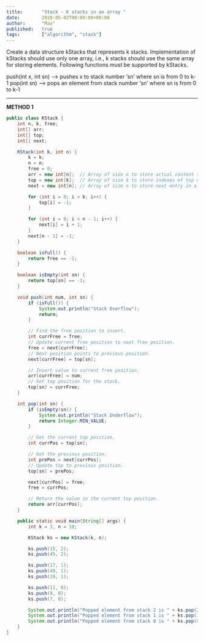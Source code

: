 ```yaml
---
title:       "Stack - K stacks in an array "
date:        2020-05-02T00:00:00+00:00
author:      "Max"
published:   true
tags:        ["algorithm", "stack"]
---
```


Create a data structure kStacks that represents k stacks. Implementation of kStacks should use only one array, i.e., k stacks should use the same array for storing elements. Following functions must be supported by kStacks.

push(int x, int sn) –> pushes x to stack number ‘sn’ where sn is from 0 to k-1
pop(int sn) –> pops an element from stack number ‘sn’ where sn is from 0 to k-1

---

**METHOD 1**

```java
public class KStack {
    int n, k, free;
    int[] arr;
    int[] top;
    int[] next;

    KStack(int k, int n) {
        k = k;
        n = n;
        free = 0;
        arr = new int[n];  // Array of size n to store actual content to be stored in stacks
        top = new int[k];  // Array of size k to store indexes of top elements of stacks
        next = new int[n]; // Array of size n to store next entry in all stacks and free list

        for (int i = 0; i < k; i++) {
            top[i] = -1;
        }

        for (int i = 0; i < n - 1; i++) {
            next[i] = i + 1;
        }
        next[n - 1] = -1;
    }

    boolean isFull() {
        return free == -1;
    }

    boolean isEmpty(int sn) {
        return top[sn] == -1;
    }

    void push(int num, int sn) {
        if (isFull()) {
            System.out.println("Stack Overflow");
            return;
        }

        // Find the free position to insert.
        int currFree = free;
        // Update current free position to next free position.
        free = next[currFree];
        // Next position points to previous position.
        next[currFree] = top[sn];

        // Insert value to current free position.
        arr[currFree] = num;
        // Set top position for the stack.
        top[sn] = currFree;
    }

    int pop(int sn) {
        if (isEmpty(sn)) {
            System.out.println("Stack Underflow");
            return Integer.MIN_VALUE;
        }

        // Get the current top position.
        int currPos = top[sn];

        // Get the previous position.
        int prePos = next[currPos];
        // Update top to previous position.
        top[sn] = prePos;

        next[currPos] = free;
        free = currPos;

        // Return the value in the current top position.
        return arr[currPos];
    }

    public static void main(String[] args) {
        int k = 3, n = 10;

        KStack ks = new KStack(k, n);

        ks.push(15, 2);
        ks.push(45, 2);

        ks.push(17, 1);
        ks.push(49, 1);
        ks.push(39, 1);

        ks.push(11, 0);
        ks.push(9, 0);
        ks.push(7, 0);

        System.out.println("Popped element from stack 2 is " + ks.pop(2));
        System.out.println("Popped element from stack 1 is " + ks.pop(1));
        System.out.println("Popped element from stack 0 is " + ks.pop(0));
    }
}
```
